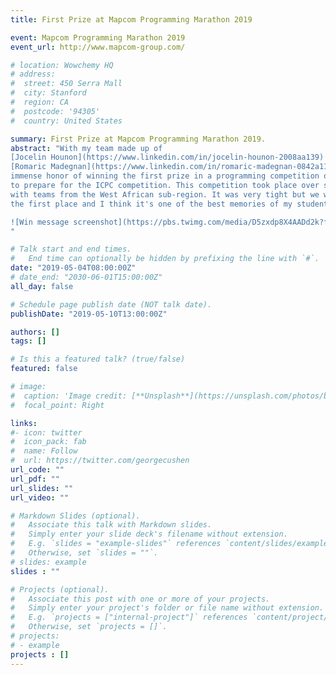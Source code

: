 ```yaml
---
title: First Prize at Mapcom Programming Marathon 2019

event: Mapcom Programming Marathon 2019
event_url: http://www.mapcom-group.com/

# location: Wowchemy HQ
# address:
#  street: 450 Serra Mall
#  city: Stanford
#  region: CA
#  postcode: '94305'
#  country: United States

summary: First Prize at Mapcom Programming Marathon 2019.
abstract: "With my team made up of 
[Jocelin Hounon](https://www.linkedin.com/in/jocelin-hounon-2008aa139) and
[Romaric Madegnan](https://www.linkedin.com/in/romaric-madegnan-0842a1188), we had the 
immense honor of winning the first prize in a programming competition organized by MAPCOM 
to prepare for the ICPC competition. This competition took place over several days and 
with teams from the West African sub-region. It was very tight but we were able to take 
the first place and I think it's one of the best memories of my student journey.

![Win message screenshot](https://pbs.twimg.com/media/D5zxdp8X4AADd2k?format=jpg&name=medium).
"

# Talk start and end times.
#   End time can optionally be hidden by prefixing the line with `#`.
date: "2019-05-04T08:00:00Z"
# date_end: "2030-06-01T15:00:00Z"
all_day: false

# Schedule page publish date (NOT talk date).
publishDate: "2019-05-10T13:00:00Z"

authors: []
tags: []

# Is this a featured talk? (true/false)
featured: false

# image:
#  caption: 'Image credit: [**Unsplash**](https://unsplash.com/photos/bzdhc5b3Bxs)'
#  focal_point: Right

links:
#- icon: twitter
#  icon_pack: fab
#  name: Follow
#  url: https://twitter.com/georgecushen
url_code: ""
url_pdf: ""
url_slides: ""
url_video: ""

# Markdown Slides (optional).
#   Associate this talk with Markdown slides.
#   Simply enter your slide deck's filename without extension.
#   E.g. `slides = "example-slides"` references `content/slides/example-slides.md`.
#   Otherwise, set `slides = ""`.
# slides: example
slides : ""

# Projects (optional).
#   Associate this post with one or more of your projects.
#   Simply enter your project's folder or file name without extension.
#   E.g. `projects = ["internal-project"]` references `content/project/deep-learning/index.md`.
#   Otherwise, set `projects = []`.
# projects:
# - example
projects : []
---
```

